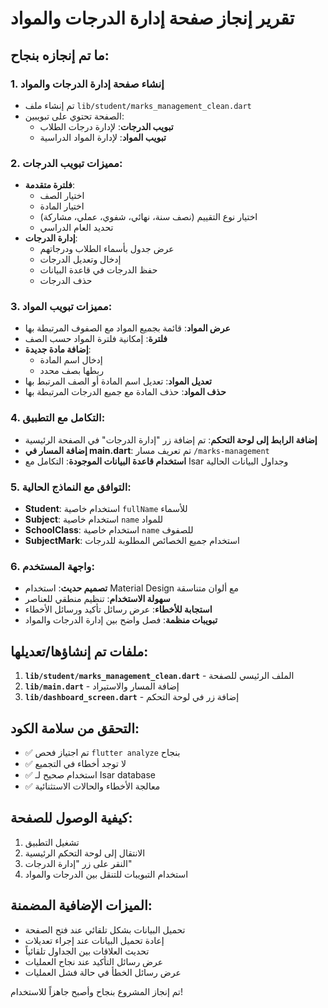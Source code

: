 # تقرير إنجاز صفحة إدارة الدرجات والمواد

## ما تم إنجازه بنجاح:

### 1. إنشاء صفحة إدارة الدرجات والمواد
- تم إنشاء ملف `lib/student/marks_management_clean.dart`
- الصفحة تحتوي على تبويبين:
  - **تبويب الدرجات**: لإدارة درجات الطلاب
  - **تبويب المواد**: لإدارة المواد الدراسية

### 2. مميزات تبويب الدرجات:
- **فلترة متقدمة**: 
  - اختيار الصف
  - اختيار المادة
  - اختيار نوع التقييم (نصف سنة، نهائي، شفوي، عملي، مشاركة)
  - تحديد العام الدراسي
- **إدارة الدرجات**:
  - عرض جدول بأسماء الطلاب ودرجاتهم
  - إدخال وتعديل الدرجات
  - حفظ الدرجات في قاعدة البيانات
  - حذف الدرجات

### 3. مميزات تبويب المواد:
- **عرض المواد**: قائمة بجميع المواد مع الصفوف المرتبطة بها
- **فلترة**: إمكانية فلترة المواد حسب الصف
- **إضافة مادة جديدة**: 
  - إدخال اسم المادة
  - ربطها بصف محدد
- **تعديل المواد**: تعديل اسم المادة أو الصف المرتبط بها
- **حذف المواد**: حذف المادة مع جميع الدرجات المرتبطة بها

### 4. التكامل مع التطبيق:
- **إضافة الرابط إلى لوحة التحكم**: تم إضافة زر "إدارة الدرجات" في الصفحة الرئيسية
- **إضافة المسار في main.dart**: تم تعريف مسار `/marks-management`
- **استخدام قاعدة البيانات الموجودة**: التكامل مع Isar وجداول البيانات الحالية

### 5. التوافق مع النماذج الحالية:
- **Student**: استخدام خاصية `fullName` للأسماء
- **Subject**: استخدام خاصية `name` للمواد
- **SchoolClass**: استخدام خاصية `name` للصفوف
- **SubjectMark**: استخدام جميع الخصائص المطلوبة للدرجات

### 6. واجهة المستخدم:
- **تصميم حديث**: استخدام Material Design مع ألوان متناسقة
- **سهولة الاستخدام**: تنظيم منطقي للعناصر
- **استجابة للأخطاء**: عرض رسائل تأكيد ورسائل الأخطاء
- **تبويبات منظمة**: فصل واضح بين إدارة الدرجات والمواد

## ملفات تم إنشاؤها/تعديلها:

1. **`lib/student/marks_management_clean.dart`** - الملف الرئيسي للصفحة
2. **`lib/main.dart`** - إضافة المسار والاستيراد
3. **`lib/dashboard_screen.dart`** - إضافة زر في لوحة التحكم

## التحقق من سلامة الكود:
- ✅ تم اجتياز فحص `flutter analyze` بنجاح
- ✅ لا توجد أخطاء في التجميع
- ✅ استخدام صحيح لـ Isar database
- ✅ معالجة الأخطاء والحالات الاستثنائية

## كيفية الوصول للصفحة:
1. تشغيل التطبيق
2. الانتقال إلى لوحة التحكم الرئيسية
3. النقر على زر "إدارة الدرجات"
4. استخدام التبويبات للتنقل بين الدرجات والمواد

## الميزات الإضافية المضمنة:
- تحميل البيانات بشكل تلقائي عند فتح الصفحة
- إعادة تحميل البيانات عند إجراء تعديلات
- تحديث العلاقات بين الجداول تلقائياً
- عرض رسائل التأكيد عند نجاح العمليات
- عرض رسائل الخطأ في حالة فشل العمليات

تم إنجاز المشروع بنجاح وأصبح جاهزاً للاستخدام!
